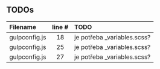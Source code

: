## TODOs

| Filename      | line # | TODO                         |
| :------------ | :----: | :--------------------------- |
| gulpconfig.js |   18   | je potřeba \_variables.scss? |
| gulpconfig.js |   25   | je potřeba \_variables.scss? |
| gulpconfig.js |   27   | je potřeba \_variables.scss? |
